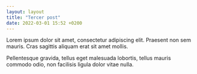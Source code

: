 ```yaml
---
layout: layout
title: "Tercer post"
date: 2022-03-01 15:52 +0200
---
```


Lorem ipsum dolor sit amet, consectetur adipiscing elit. Praesent non sem mauris. Cras sagittis aliquam erat sit amet mollis.

Pellentesque gravida, tellus eget malesuada lobortis, tellus mauris commodo odio, non facilisis ligula dolor vitae nulla.
